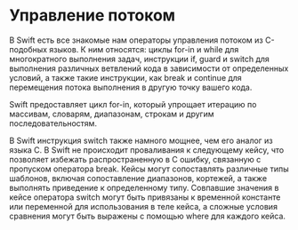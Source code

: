 # Управление потоком
В Swift есть все знакомые нам операторы управления потоком из C-подобных языков. К ним относятся: циклы for-in и while для многократного выполнения задач, инструкции if, guard и switch для выполнения различных ветвлений кода в зависимости от определенных условий, а также такие инструкции, как break и continue для перемещения потока выполнения в другую точку вашего кода.

Swift предоставляет цикл for-in, который упрощает итерацию по массивам, словарям, диапазонам, строкам и другим последовательностям.

В Swift инструкция switch также намного мощнее, чем его аналог из языка C. В Swift не происходит проваливания к следующему кейсу, что позволяет избежать распространенную в C ошибку, связанную с пропуском оператора break. Кейсы могут сопоставлять различные типы шаблонов, включая сопоставление диапазонов, кортежей, а также выполнять приведение к определенному типу. Совпавшие значения в кейсе оператора switch могут быть привязаны к временной константе или переменной для использования в теле кейса, а сложные условия сравнения могут быть выражены с помощью where для каждого кейса.
